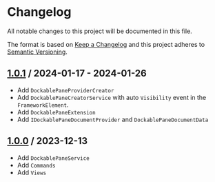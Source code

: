# Changelog
All notable changes to this project will be documented in this file.

The format is based on [Keep a Changelog](http://keepachangelog.com/en/1.0.0/)
and this project adheres to [Semantic Versioning](http://semver.org/spec/v2.0.0.html).

## [1.0.1] / 2024-01-17 - 2024-01-26
- Add `DockablePaneProviderCreator`
- Add `DockablePaneCreatorService` with auto `Visibility` event in the `FrameworkElement`.
- Add `DockablePaneExtension`
- Add `IDockablePaneDocumentProvider` and `DockablePaneDocumentData`

## [1.0.0] / 2023-12-13
- Add `DockablePaneService`
- Add `Commands`
- Add `Views`

[vNext]: ../../compare/1.0.0...HEAD
[1.0.1]: ../../compare/1.0.0...1.0.1
[1.0.0]: ../../compare/1.0.0